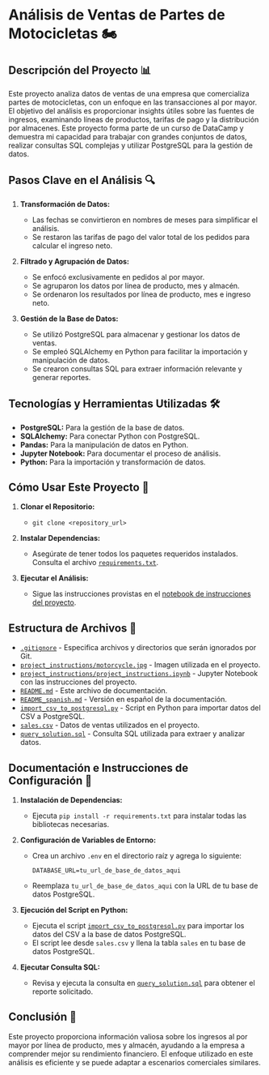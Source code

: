 # Análisis de Ventas de Partes de Motocicletas 🏍️

## Descripción del Proyecto 📊

Este proyecto analiza datos de ventas de una empresa que comercializa partes de motocicletas, con un enfoque en las transacciones al por mayor. El objetivo del análisis es proporcionar insights útiles sobre las fuentes de ingresos, examinando líneas de productos, tarifas de pago y la distribución por almacenes. Este proyecto forma parte de un curso de DataCamp y demuestra mi capacidad para trabajar con grandes conjuntos de datos, realizar consultas SQL complejas y utilizar PostgreSQL para la gestión de datos.

## Pasos Clave en el Análisis 🔍

1. **Transformación de Datos:**

   - Las fechas se convirtieron en nombres de meses para simplificar el análisis.
   - Se restaron las tarifas de pago del valor total de los pedidos para calcular el ingreso neto.

2. **Filtrado y Agrupación de Datos:**

   - Se enfocó exclusivamente en pedidos al por mayor.
   - Se agruparon los datos por línea de producto, mes y almacén.
   - Se ordenaron los resultados por línea de producto, mes e ingreso neto.

3. **Gestión de la Base de Datos:**

   - Se utilizó PostgreSQL para almacenar y gestionar los datos de ventas.
   - Se empleó SQLAlchemy en Python para facilitar la importación y manipulación de datos.
   - Se crearon consultas SQL para extraer información relevante y generar reportes.

## Tecnologías y Herramientas Utilizadas 🛠️

- **PostgreSQL:** Para la gestión de la base de datos.
- **SQLAlchemy:** Para conectar Python con PostgreSQL.
- **Pandas:** Para la manipulación de datos en Python.
- **Jupyter Notebook:** Para documentar el proceso de análisis.
- **Python:** Para la importación y transformación de datos.

## Cómo Usar Este Proyecto 🚀

1. **Clonar el Repositorio:**

   - `git clone <repository_url>`

2. **Instalar Dependencias:**

   - Asegúrate de tener todos los paquetes requeridos instalados. Consulta el archivo [`requirements.txt`](./requirements.txt).

3. **Ejecutar el Análisis:**

   - Sigue las instrucciones provistas en el [notebook de instrucciones del proyecto](project_instructions.ipynb).

## Estructura de Archivos 📁

- [`.gitignore`](./.gitignore) - Especifica archivos y directorios que serán ignorados por Git.
- [`project_instructions/motorcycle.jpg`](motorcycle.jpg) - Imagen utilizada en el proyecto.
- [`project_instructions/project_instructions.ipynb`](project_instructions.ipynb) - Jupyter Notebook con las instrucciones del proyecto.
- [`README.md`](./README.md) - Este archivo de documentación.
- [`README_spanish.md`](./README_spanish.md) - Versión en español de la documentación.
- [`import_csv_to_postgresql.py`](./import_csv_to_postgresql.py) - Script en Python para importar datos del CSV a PostgreSQL.
- [`sales.csv`](./sales.csv) - Datos de ventas utilizados en el proyecto.
- [`query_solution.sql`](./query_solution.sql) - Consulta SQL utilizada para extraer y analizar datos.

## Documentación e Instrucciones de Configuración 📑

1. **Instalación de Dependencias:**

   - Ejecuta `pip install -r requirements.txt` para instalar todas las bibliotecas necesarias.

2. **Configuración de Variables de Entorno:**

   - Crea un archivo `.env` en el directorio raíz y agrega lo siguiente:
     ```plaintext
     DATABASE_URL=tu_url_de_base_de_datos_aqui
     ```
   - Reemplaza `tu_url_de_base_de_datos_aqui` con la URL de tu base de datos PostgreSQL.

3. **Ejecución del Script en Python:**

   - Ejecuta el script [`import_csv_to_postgresql.py`](./import_csv_to_postgresql.py) para importar los datos del CSV a la base de datos PostgreSQL.
   - El script lee desde `sales.csv` y llena la tabla `sales` en tu base de datos PostgreSQL.

4. **Ejecutar Consulta SQL:**

   - Revisa y ejecuta la consulta en [`query_solution.sql`](./query_solution.sql) para obtener el reporte solicitado.

## Conclusión 🎯

Este proyecto proporciona información valiosa sobre los ingresos al por mayor por línea de producto, mes y almacén, ayudando a la empresa a comprender mejor su rendimiento financiero. El enfoque utilizado en este análisis es eficiente y se puede adaptar a escenarios comerciales similares.
